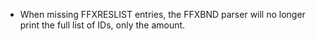 * When missing FFXRESLIST entries, the FFXBND parser will no longer print the full list of IDs, only the amount.
